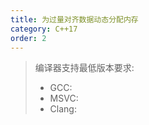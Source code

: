 ```yaml
---
title: 为过量对齐数据动态分配内存
category: C++17
order: 2
---
```


> 编译器支持最低版本要求:
> * GCC:
> * MSVC:
> * Clang:

